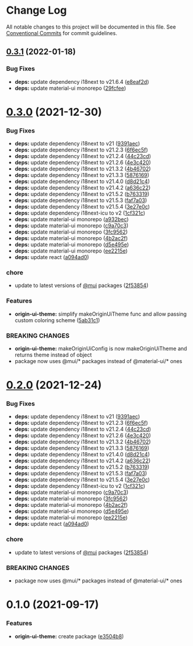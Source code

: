 # Change Log

All notable changes to this project will be documented in this file.
See [Conventional Commits](https://conventionalcommits.org) for commit guidelines.

## [0.3.1](https://github.com/energywebfoundation/origin/compare/@energyweb/origin-ui-theme@0.3.0...@energyweb/origin-ui-theme@0.3.1) (2022-01-18)


### Bug Fixes

* **deps:** update dependency i18next to v21.6.4 ([e8eaf2d](https://github.com/energywebfoundation/origin/commit/e8eaf2d931ddc95529e00705039f9988c6805472))
* **deps:** update material-ui monorepo ([29fcfee](https://github.com/energywebfoundation/origin/commit/29fcfee537ea75fddc88d2ae0b3bb5070a73b896))





# [0.3.0](https://github.com/energywebfoundation/origin/compare/@energyweb/origin-ui-theme@0.1.0...@energyweb/origin-ui-theme@0.3.0) (2021-12-30)


### Bug Fixes

* **deps:** update dependency i18next to v21 ([9391aec](https://github.com/energywebfoundation/origin/commit/9391aec5ce375c5b7c012cb9377aa79b0bf44382))
* **deps:** update dependency i18next to v21.2.3 ([6f6ec5f](https://github.com/energywebfoundation/origin/commit/6f6ec5f8d403de3034b9d04eb3823b086293e6c2))
* **deps:** update dependency i18next to v21.2.4 ([44c23cd](https://github.com/energywebfoundation/origin/commit/44c23cd53258a78c7c429661e3e685e64c31a6f8))
* **deps:** update dependency i18next to v21.2.6 ([4e3c420](https://github.com/energywebfoundation/origin/commit/4e3c420e69e2549c7b4ef903c5b3507dcdf60a2a))
* **deps:** update dependency i18next to v21.3.2 ([4b46702](https://github.com/energywebfoundation/origin/commit/4b467027b7859e07af4e6f0332f60bffab919e8a))
* **deps:** update dependency i18next to v21.3.3 ([5876169](https://github.com/energywebfoundation/origin/commit/58761697ee62f0711a00855c87c902db37e177af))
* **deps:** update dependency i18next to v21.4.0 ([d8d21c4](https://github.com/energywebfoundation/origin/commit/d8d21c4b6cf9557c38df343e5a7fb28c530e8574))
* **deps:** update dependency i18next to v21.4.2 ([a636c22](https://github.com/energywebfoundation/origin/commit/a636c22cbb153a6116dada15834431e1adbcc109))
* **deps:** update dependency i18next to v21.5.2 ([b763319](https://github.com/energywebfoundation/origin/commit/b76331985a517cc4a8594c75db82ad5df4d9f1d3))
* **deps:** update dependency i18next to v21.5.3 ([faf7a03](https://github.com/energywebfoundation/origin/commit/faf7a03a955c7e41418752d278d2377d8e5025ac))
* **deps:** update dependency i18next to v21.5.4 ([3e27e0c](https://github.com/energywebfoundation/origin/commit/3e27e0caf2a30182a0e1b92e94e769518ca32cec))
* **deps:** update dependency i18next-icu to v2 ([1cf321c](https://github.com/energywebfoundation/origin/commit/1cf321caf8ccb5bf7e01563c1d0ed1680c627a40))
* **deps:** update material-ui monorepo ([a932bec](https://github.com/energywebfoundation/origin/commit/a932becba9c11cd9a8ea54fab64b96870f1edb7a))
* **deps:** update material-ui monorepo ([c9a70c3](https://github.com/energywebfoundation/origin/commit/c9a70c3ea34f4a2e817f8ce70741863ccdaeeee0))
* **deps:** update material-ui monorepo ([3fc9562](https://github.com/energywebfoundation/origin/commit/3fc9562ec5f188feac626e6a3c8ea988479c5da2))
* **deps:** update material-ui monorepo ([4b2ac2f](https://github.com/energywebfoundation/origin/commit/4b2ac2f725cc9d2ded70d6b1bec090cadedaecf4))
* **deps:** update material-ui monorepo ([d5e495e](https://github.com/energywebfoundation/origin/commit/d5e495ebe9c758b766ff0e0c4f45da80ca203017))
* **deps:** update material-ui monorepo ([ee2215e](https://github.com/energywebfoundation/origin/commit/ee2215ea5ab50d291650e57597942761110f820a))
* **deps:** update react ([a094ad0](https://github.com/energywebfoundation/origin/commit/a094ad0b0e6b36a609efd098f05b82994fcd4084))


### chore

* update to latest versions of [@mui](https://github.com/mui) packages ([2f53854](https://github.com/energywebfoundation/origin/commit/2f53854070f20f9251992fdd3ac92812c5d83060))


### Features

* **origin-ui-theme:** simplify makeOriginUiTheme func and allow passing custom coloring scheme ([5ab31c1](https://github.com/energywebfoundation/origin/commit/5ab31c1afa351da47db717a0eaac2c6f0a28ee0e))


### BREAKING CHANGES

* **origin-ui-theme:** makeOriginUiConfig is now makeOriginUiTheme and returns theme instead of object
* package now uses @mui/* packages instead of @material-ui/* ones





# [0.2.0](https://github.com/energywebfoundation/origin/compare/@energyweb/origin-ui-theme@0.1.0...@energyweb/origin-ui-theme@0.2.0) (2021-12-24)


### Bug Fixes

* **deps:** update dependency i18next to v21 ([9391aec](https://github.com/energywebfoundation/origin/commit/9391aec5ce375c5b7c012cb9377aa79b0bf44382))
* **deps:** update dependency i18next to v21.2.3 ([6f6ec5f](https://github.com/energywebfoundation/origin/commit/6f6ec5f8d403de3034b9d04eb3823b086293e6c2))
* **deps:** update dependency i18next to v21.2.4 ([44c23cd](https://github.com/energywebfoundation/origin/commit/44c23cd53258a78c7c429661e3e685e64c31a6f8))
* **deps:** update dependency i18next to v21.2.6 ([4e3c420](https://github.com/energywebfoundation/origin/commit/4e3c420e69e2549c7b4ef903c5b3507dcdf60a2a))
* **deps:** update dependency i18next to v21.3.2 ([4b46702](https://github.com/energywebfoundation/origin/commit/4b467027b7859e07af4e6f0332f60bffab919e8a))
* **deps:** update dependency i18next to v21.3.3 ([5876169](https://github.com/energywebfoundation/origin/commit/58761697ee62f0711a00855c87c902db37e177af))
* **deps:** update dependency i18next to v21.4.0 ([d8d21c4](https://github.com/energywebfoundation/origin/commit/d8d21c4b6cf9557c38df343e5a7fb28c530e8574))
* **deps:** update dependency i18next to v21.4.2 ([a636c22](https://github.com/energywebfoundation/origin/commit/a636c22cbb153a6116dada15834431e1adbcc109))
* **deps:** update dependency i18next to v21.5.2 ([b763319](https://github.com/energywebfoundation/origin/commit/b76331985a517cc4a8594c75db82ad5df4d9f1d3))
* **deps:** update dependency i18next to v21.5.3 ([faf7a03](https://github.com/energywebfoundation/origin/commit/faf7a03a955c7e41418752d278d2377d8e5025ac))
* **deps:** update dependency i18next to v21.5.4 ([3e27e0c](https://github.com/energywebfoundation/origin/commit/3e27e0caf2a30182a0e1b92e94e769518ca32cec))
* **deps:** update dependency i18next-icu to v2 ([1cf321c](https://github.com/energywebfoundation/origin/commit/1cf321caf8ccb5bf7e01563c1d0ed1680c627a40))
* **deps:** update material-ui monorepo ([c9a70c3](https://github.com/energywebfoundation/origin/commit/c9a70c3ea34f4a2e817f8ce70741863ccdaeeee0))
* **deps:** update material-ui monorepo ([3fc9562](https://github.com/energywebfoundation/origin/commit/3fc9562ec5f188feac626e6a3c8ea988479c5da2))
* **deps:** update material-ui monorepo ([4b2ac2f](https://github.com/energywebfoundation/origin/commit/4b2ac2f725cc9d2ded70d6b1bec090cadedaecf4))
* **deps:** update material-ui monorepo ([d5e495e](https://github.com/energywebfoundation/origin/commit/d5e495ebe9c758b766ff0e0c4f45da80ca203017))
* **deps:** update material-ui monorepo ([ee2215e](https://github.com/energywebfoundation/origin/commit/ee2215ea5ab50d291650e57597942761110f820a))
* **deps:** update react ([a094ad0](https://github.com/energywebfoundation/origin/commit/a094ad0b0e6b36a609efd098f05b82994fcd4084))


### chore

* update to latest versions of [@mui](https://github.com/mui) packages ([2f53854](https://github.com/energywebfoundation/origin/commit/2f53854070f20f9251992fdd3ac92812c5d83060))


### BREAKING CHANGES

* package now uses @mui/* packages instead of @material-ui/* ones





# 0.1.0 (2021-09-17)


### Features

* **origin-ui-theme:** create package ([e3504b8](https://github.com/energywebfoundation/origin/commit/e3504b8dfe3dc3f6a4335715a8e50d2575fe9f03))
